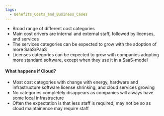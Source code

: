 ```yaml
---
tags:
  - Benefits_Costs_and_Business_Cases
---
```

- Broad range of different cost categories
- Main cost drivers are internal and external staff, followed by licenses, and services
- The services categories can be expected to grow with the adoption of more SaaS/PaaS
- Licenses categories can be expected to grow with companies adopting more standard software, except when they use it in a SaaS-model

#### What happens if Cloud?
- Most cost categories with change with energy, hardware and infrastructure software license shrinking, and cloud services growing
- No categories completely disappears as companies will always have some local infrastructure
- Often the expectation is that less staff is required, may not be so as cloud maintainence may require staff

